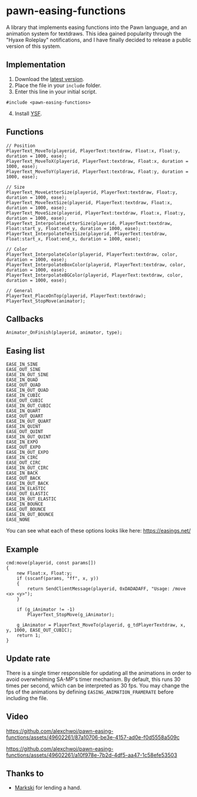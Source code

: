
# pawn-easing-functions
A library that implements easing functions into the Pawn language, and an animation system for textdraws. This idea gained popularity through the "Hyaxe Roleplay" notifications, and I have finally decided to release a public version of this system.

## Implementation

1. Download the [latest version](https://github.com/alexchwoj/pawn-easing-functions/releases/latest).
2. Place the file in your `include` folder.
3. Enter this line in your initial script.
```pawn
#include <pawn-easing-functions>
```
4. Install [YSF](https://github.com/IS4Code/YSF/releases).

## Functions
```pawn
// Position
PlayerText_MoveTo(playerid, PlayerText:textdraw, Float:x, Float:y, duration = 1000, ease);
PlayerText_MoveToX(playerid, PlayerText:textdraw, Float:x, duration = 1000, ease);
PlayerText_MoveToY(playerid, PlayerText:textdraw, Float:y, duration = 1000, ease);

// Size
PlayerText_MoveLetterSize(playerid, PlayerText:textdraw, Float:y, duration = 1000, ease);
PlayerText_MoveTextSize(playerid, PlayerText:textdraw, Float:x, duration = 1000, ease);
PlayerText_MoveSize(playerid, PlayerText:textdraw, Float:x, Float:y, duration = 1000, ease);
PlayerText_InterpolateLetterSize(playerid, PlayerText:textdraw, Float:start_y, Float:end_y, duration = 1000, ease);
PlayerText_InterpolateTextSize(playerid, PlayerText:textdraw, Float:start_x, Float:end_x, duration = 1000, ease);

// Color
PlayerText_InterpolateColor(playerid, PlayerText:textdraw, color, duration = 1000, ease);
PlayerText_InterpolateBoxColor(playerid, PlayerText:textdraw, color, duration = 1000, ease);
PlayerText_InterpolateBGColor(playerid, PlayerText:textdraw, color, duration = 1000, ease);

// General
PlayerText_PlaceOnTop(playerid, PlayerText:textdraw);
PlayerText_StopMove(animator);
```

## Callbacks
```pawn
Animator_OnFinish(playerid, animator, type);
```

## Easing list
```
EASE_IN_SINE
EASE_OUT_SINE
EASE_IN_OUT_SINE
EASE_IN_QUAD
EASE_OUT_QUAD
EASE_IN_OUT_QUAD
EASE_IN_CUBIC
EASE_OUT_CUBIC
EASE_IN_OUT_CUBIC
EASE_IN_QUART
EASE_OUT_QUART
EASE_IN_OUT_QUART
EASE_IN_QUINT
EASE_OUT_QUINT
EASE_IN_OUT_QUINT
EASE_IN_EXPO
EASE_OUT_EXPO
EASE_IN_OUT_EXPO
EASE_IN_CIRC
EASE_OUT_CIRC
EASE_IN_OUT_CIRC
EASE_IN_BACK
EASE_OUT_BACK
EASE_IN_OUT_BACK
EASE_IN_ELASTIC
EASE_OUT_ELASTIC
EASE_IN_OUT_ELASTIC
EASE_IN_BOUNCE
EASE_OUT_BOUNCE
EASE_IN_OUT_BOUNCE
EASE_NONE
```
You can see what each of these options looks like here: https://easings.net/

## Example
```pawn
cmd:move(playerid, const params[])
{
    new Float:x, Float:y;
    if (sscanf(params, "ff", x, y))
    {
        return SendClientMessage(playerid, 0xDADADAFF, "Usage: /move <x> <y>");
    }

    if (g_iAnimator != -1)
        PlayerText_StopMove(g_iAnimator);

    g_iAnimator = PlayerText_MoveTo(playerid, g_tdPlayerTextdraw, x, y, 1000, EASE_OUT_CUBIC);
    return 1;
}
```

## Update rate
There is a single timer responsible for updating all the animations in order to avoid overwhelming SA-MP's timer mechanism. By default, this runs 30 times per second, which can be interpreted as 30 fps. You may change the fps of the animations by defining `EASING_ANIMATION_FRAMERATE` before including the file.

## Video
https://github.com/alexchwoj/pawn-easing-functions/assets/49602261/87a10706-be3e-4157-ad0e-f0d5558a509c


https://github.com/alexchwoj/pawn-easing-functions/assets/49602261/a10f978e-7b2d-4df5-aa47-1c58efe53503



## Thanks to
* [Markski](https://github.com/markski1) for lending a hand.
